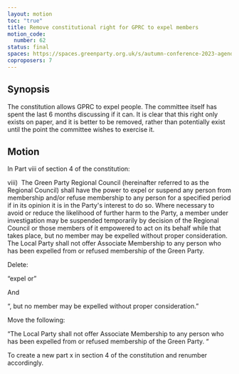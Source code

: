 ```yaml
---
layout: motion
toc: "true"
title: Remove constitutional right for GPRC to expel members
motion_code:
  number: 62
status: final
spaces: https://spaces.greenparty.org.uk/s/autumn-conference-2023-agenda-forum/post/post/view?id=10748
coproposers: 7
---
```

## Synopsis

The constitution allows GPRC to expel people. The committee itself has spent the last 6 months discussing if it can. It is clear that this right only exists on paper, and it is better to be removed, rather than potentially exist until the point the committee wishes to exercise it.

## Motion

In Part viii of section 4 of the constitution:

viii)  The Green Party Regional Council (hereinafter referred to as the Regional Council) shall have the power to expel or suspend any person from membership and/or refuse membership to any person for a specified period if in its opinion it is in the Party's interest to do so. Where necessary to avoid or reduce the likelihood of further harm to the Party, a member under investigation may be suspended temporarily by decision of the Regional Council or those members of it empowered to act on its behalf while that takes place, but no member may be expelled without proper consideration. The Local Party shall not offer Associate Membership to any person who has been expelled from or refused membership of the Green Party.

Delete:

“expel or”

And

“, but no member may be expelled without proper consideration.”

Move the following:

“The Local Party shall not offer Associate Membership to any person who has been expelled from or refused membership of the Green Party. “

To create a new part x in section 4 of the constitution and renumber accordingly.